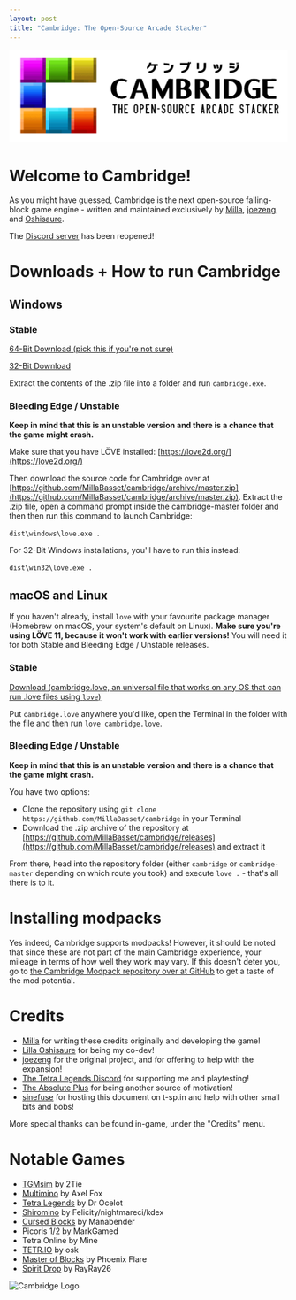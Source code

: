 ```yaml
---
layout: post
title: "Cambridge: The Open-Source Arcade Stacker"
---
```

![Cambridge logo](/public/img/cambridge.png)

# Welcome to Cambridge!

As you might have guessed, Cambridge is the next open-source falling-block game engine - written and maintained exclusively by [Milla](https://github.com/MillaBasset), [joezeng](https://github.com/joezeng) and [Oshisaure](https://github.com/oshisaure).

The [Discord server](https://discord.gg/AADZUmgsph) has been reopened!

# Downloads + How to run Cambridge

## Windows

### Stable
[64-Bit Download (pick this if you're not sure)](https://github.com/MillaBasset/cambridge/releases/latest/download/cambridge-windows.zip)

[32-Bit Download](https://github.com/MillaBasset/cambridge/releases/latest/download/cambridge-win32.zip)

Extract the contents of the .zip file into a folder and run `cambridge.exe`.

### Bleeding Edge / Unstable

**Keep in mind that this is an unstable version and there is a chance that the game might crash.**

Make sure that you have LÖVE installed: [https://love2d.org/](https://love2d.org/)

Then download the source code for Cambridge over at [https://github.com/MillaBasset/cambridge/archive/master.zip](https://github.com/MillaBasset/cambridge/archive/master.zip). Extract the .zip file, open a command prompt inside the cambridge-master folder and then then run this command to launch Cambridge:

`dist\windows\love.exe .`

For 32-Bit Windows installations, you'll have to run this instead:

`dist\win32\love.exe .`

## macOS and Linux

If you haven't already, install `love` with your favourite package manager (Homebrew on macOS, your system's default on Linux). **Make sure you're using LÖVE 11, because it won't work with earlier versions!** You will need it for both Stable and Bleeding Edge / Unstable releases.

### Stable

[Download (cambridge.love, an universal file that works on any OS that can run .love files using `love`)](https://github.com/MillaBasset/cambridge/releases/latest/download/cambridge.love)

Put `cambridge.love` anywhere you'd like, open the Terminal in the folder with the file and then run `love cambridge.love`.

### Bleeding Edge / Unstable

**Keep in mind that this is an unstable version and there is a chance that the game might crash.**

You have two options:

* Clone the repository using `git clone https://github.com/MillaBasset/cambridge` in your Terminal
* Download the .zip archive of the repository at [https://github.com/MillaBasset/cambridge/releases](https://github.com/MillaBasset/cambridge/releases) and extract it

From there, head into the repository folder (either `cambridge` or `cambridge-master` depending on which route you took) and execute `love .` - that's all there is to it.

# Installing modpacks

Yes indeed, Cambridge supports modpacks! However, it should be noted that since these are not part of the main Cambridge experience, your mileage in terms of how well they work may vary. If this doesn't deter you, go to [the Cambridge Modpack repository over at GitHub](https://github.com/MillaBasset/cambridge-modpack) to get a taste of the mod potential.

# Credits

- [Milla](https://github.com/MillaBasset) for writing these credits originally and developing the game!
- [Lilla Oshisaure](https://www.youtube.com/user/LeSpyroshisaure) for being my co-dev!
- [joezeng](https://github.com/joezeng) for the original project, and for offering to help with the expansion!
- [The Tetra Legends Discord](http://discord.com/invite/7hMx5r2) for supporting me and playtesting!
- [The Absolute Plus](https://discord.gg/6Gf2awJ) for being another source of motivation!
- [sinefuse](https://sinefuse.moe) for hosting this document on t-sp.in and help with other small bits and bobs!

More special thanks can be found in-game, under the "Credits" menu.

# Notable Games

- [TGMsim](https://github.com/2Tie/TGMsim) by 2Tie
- [Multimino](https://gamejolt.com/games/multimino/556683) by Axel Fox
- [Tetra Legends](https://tetralegends.app) by Dr Ocelot
- [Shiromino](https://github.com/shiromino/shiromino) by Felicity/nightmareci/kdex
- [Cursed Blocks](https://github.com/Manabender/Cursed-Blocks) by Manabender
- Picoris 1/2 by MarkGamed
- Tetra Online by Mine
- [TETR.IO](https://tetr.io) by osk
- [Master of Blocks](https://discord.gg/72FZ49mjWh) by Phoenix Flare
- [Spirit Drop](https://rayblastgames.com/spiritdrop.php) by RayRay26

![Cambridge Logo](https://cdn.discordapp.com/attachments/625496179433668635/763363717730664458/Icon_2.png)
